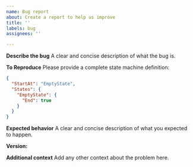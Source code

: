 ```yaml
---
name: Bug report
about: Create a report to help us improve
title: ''
labels: bug
assignees: ''

---
```


**Describe the bug**
A clear and concise description of what the bug is.

**To Reproduce**
Please provide a complete state machine definition:
```json
{
  "StartAt": "EmptyState",
  "States": {
    "EmptyState": {
      "End": true
    }
  }
}
```

**Expected behavior**
A clear and concise description of what you expected to happen.

**Version:**

**Additional context**
Add any other context about the problem here.
